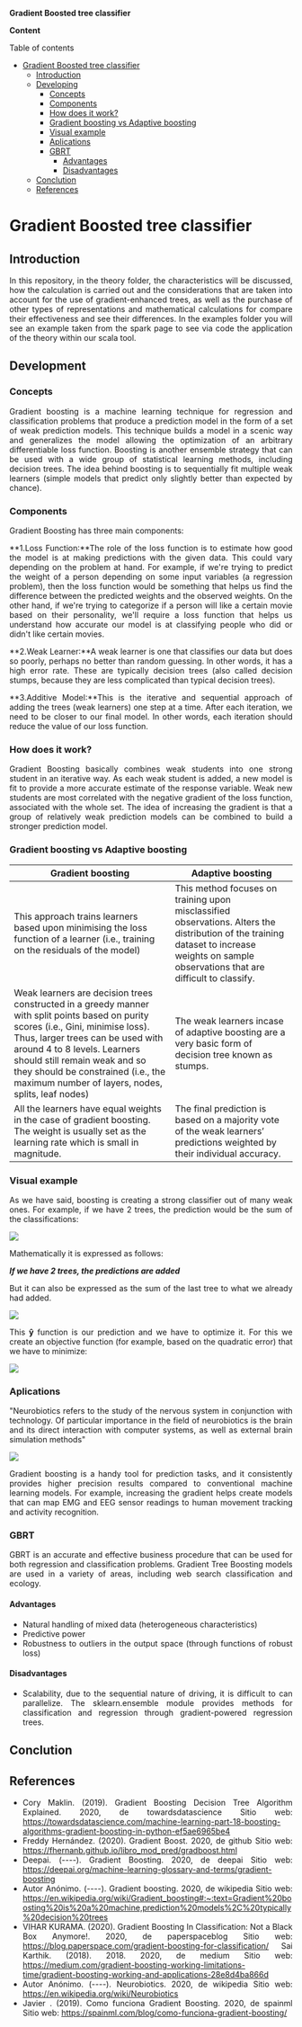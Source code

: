 **Gradient Boosted tree classifier**

**Content**

Table of contents

- [Gradient Boosted tree classifier](#gradient-boosted-tree-classifier)
  - [Introduction](#introduction)
  - [Developing](#developing)
    - [Concepts](#concepts)
    - [Components](#components)
    - [How does it work?](#how-does-it-work)
    - [Gradient boosting vs Adaptive boosting](#gradient-boosting-vs-adaptive-boosting)
    - [Visual example](#visual-example)
    - [Aplications](#aplications)
    - [GBRT](#gbrt)
      - [Advantages](#advantages)
      - [Disadvantages](#disadvantages)
  - [Conclution](#conclution)
  - [References](#references)

<div align="justify">

# Gradient Boosted tree classifier

## Introduction
In this repository, in the theory folder, the characteristics will be discussed, how the calculation is carried out and the considerations that are taken into account for the use of gradient-enhanced trees, as well as the purchase of other types of representations and mathematical calculations for compare their effectiveness and see their differences.
In the examples folder you will see an example taken from the spark page to see via code the application of the theory within our scala tool.
## Development
### Concepts
Gradient boosting is a machine learning technique for regression and classification problems that produce a prediction model in the form of a set of weak prediction models. This technique builds a model in a scenic way and generalizes the model allowing the optimization of an arbitrary differentiable loss function.
Boosting is another ensemble strategy that can be used with a wide group of statistical learning methods, including decision trees. The idea behind boosting is to sequentially fit multiple weak learners (simple models that predict only slightly better than expected by chance).
### Components
Gradient Boosting has three main components:

**1.Loss Function:**The role of the loss function is to estimate how good the model is at making predictions with the given data. This could vary depending on the problem at hand. For example, if we're trying to predict the weight of a person depending on some input variables (a regression problem), then the loss function would be something that helps us find the difference between the predicted weights and the observed weights. On the other hand, if we're trying to categorize if a person will like a certain movie based on their personality, we'll require a loss function that helps us understand how accurate our model is at classifying people who did or didn't like certain movies.

**2.Weak Learner:**A weak learner is one that classifies our data but does so poorly, perhaps no better than random guessing. In other words, it has a high error rate. These are typically decision trees (also called decision stumps, because they are less complicated than typical decision trees).

**3.Additive Model:**This is the iterative and sequential approach of adding the trees (weak learners) one step at a time. After each iteration, we need to be closer to our final model. In other words, each iteration should reduce the value of our loss function.

### How does it work?
Gradient Boosting basically combines weak students into one strong student in an iterative way. As each weak student is added, a new model is fit to provide a more accurate estimate of the response variable. Weak new students are most correlated with the negative gradient of the loss function, associated with the whole set. The idea of increasing the gradient is that a group of relatively weak prediction models can be combined to build a stronger prediction model.
### Gradient boosting vs Adaptive boosting
| Gradient boosting | Adaptive boosting | 
| --- | --- |
| This approach trains learners based upon minimising the loss function of a learner (i.e., training on the residuals of the model)  | This method focuses on training upon misclassified observations. Alters the distribution of the training dataset to increase weights on sample observations that are difficult to classify.| 
| Weak learners are decision trees constructed in a greedy manner with split points based on purity scores (i.e., Gini, minimise loss). Thus, larger trees can be used with around 4 to 8 levels. Learners should still remain weak and so they should be constrained (i.e., the maximum number of layers, nodes, splits, leaf nodes) | The weak learners incase of adaptive boosting are a very basic form of decision tree known as stumps. |
| All the learners have equal weights in the case of gradient boosting. The weight is usually set as the learning rate which is small in magnitude. | The final prediction is based on a majority vote of the weak learners’ predictions weighted by their individual accuracy. | 
### Visual example
As we have said, boosting is creating a strong classifier out of many weak ones. For example, if we have 2 trees, the prediction would be the sum of the classifications:

![](https://github.com/AdamariMosqueda/Gradient-boosted-tree-classifier/blob/master/images/example.png)


Mathematically it is expressed as follows:

**_If we have 2 trees, the predictions are added_**

But it can also be expressed as the sum of the last tree to what we already had added.

![](https://github.com/AdamariMosqueda/Gradient-boosted-tree-classifier/blob/master/images/math1.png)

This **ŷ** function is our prediction and we have to optimize it. For this we create an objective function (for example, based on the quadratic error) that we have to minimize:

![](https://github.com/AdamariMosqueda/Gradient-boosted-tree-classifier/blob/master/images/math2.png)


### Aplications
"Neurobiotics refers to the study of the nervous system in conjunction with technology. Of particular importance in the field of neurobiotics is the brain and its direct interaction with computer systems, as well as external brain simulation methods"


![](https://github.com/AdamariMosqueda/Gradient-boosted-tree-classifier/blob/master/images/neuro.png)


Gradient boosting is a handy tool for prediction tasks, and it consistently provides higher precision results compared to conventional machine learning models. For example, increasing the gradient helps create models that can map EMG and EEG sensor readings to human movement tracking and activity recognition.
### GBRT
GBRT is an accurate and effective business procedure that can be used for both regression and classification problems. Gradient Tree Boosting models are used in a variety of areas, including web search classification and ecology.
#### Advantages
- Natural handling of mixed data (heterogeneous characteristics)
- Predictive power
- Robustness to outliers in the output space (through functions of robust loss)
#### Disadvantages
- Scalability, due to the sequential nature of driving, it is difficult to
can parallelize.
The sklearn.ensemble module provides methods for classification and
regression through gradient-powered regression trees.
## Conclution

## References
- Cory Maklin. (2019). Gradient Boosting Decision Tree Algorithm Explained. 2020, de towardsdatascience Sitio web: https://towardsdatascience.com/machine-learning-part-18-boosting-algorithms-gradient-boosting-in-python-ef5ae6965be4
- Freddy Hernández. (2020). Gradient Boost. 2020, de github Sitio web: https://fhernanb.github.io/libro_mod_pred/gradboost.html
- Deepai. (----). Gradient Boosting. 2020, de deepai Sitio web: https://deepai.org/machine-learning-glossary-and-terms/gradient-boosting
- Autor Anónimo. (----). Gradient boosting. 2020, de wikipedia Sitio web: https://en.wikipedia.org/wiki/Gradient_boosting#:~:text=Gradient%20boosting%20is%20a%20machine,prediction%20models%2C%20typically%20decision%20trees
- VIHAR KURAMA. (2020). Gradient Boosting In Classification: Not a Black Box Anymore!. 2020, de paperspaceblog Sitio web: https://blog.paperspace.com/gradient-boosting-for-classification/
Sai Karthik. (2018). 2018. 2020, de medium Sitio web: https://medium.com/gradient-boosting-working-limitations-time/gradient-boosting-working-and-applications-28e8d4ba866d
- Autor Anónimo. (----). Neurobiotics. 2020, de wikipedia Sitio web: https://en.wikipedia.org/wiki/Neurobiotics
- Javier . (2019). Como funciona Gradient Boosting. 2020, de spainml Sitio web: https://spainml.com/blog/como-funciona-gradient-boosting/
</div>